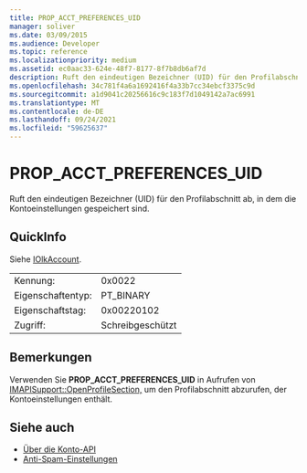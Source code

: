 ```yaml
---
title: PROP_ACCT_PREFERENCES_UID
manager: soliver
ms.date: 03/09/2015
ms.audience: Developer
ms.topic: reference
ms.localizationpriority: medium
ms.assetid: ec0aac33-624e-48f7-8177-8f7b8db6af7d
description: Ruft den eindeutigen Bezeichner (UID) für den Profilabschnitt ab, in dem die Kontoeinstellungen gespeichert sind.
ms.openlocfilehash: 34c781f4a6a1692416f4a33b7cc34ebcf3375c9d
ms.sourcegitcommit: a1d9041c20256616c9c183f7d1049142a7ac6991
ms.translationtype: MT
ms.contentlocale: de-DE
ms.lasthandoff: 09/24/2021
ms.locfileid: "59625637"
---
```

# <a name="prop_acct_preferences_uid"></a>PROP_ACCT_PREFERENCES_UID

Ruft den eindeutigen Bezeichner (UID) für den Profilabschnitt ab, in dem die Kontoeinstellungen gespeichert sind. 
  
## <a name="quick-info"></a>QuickInfo

Siehe [IOlkAccount](iolkaccount.md).
  
|||
|:-----|:-----|
|Kennung:  <br/> |0x0022  <br/> |
|Eigenschaftentyp:  <br/> |PT_BINARY  <br/> |
|Eigenschaftstag:  <br/> |0x00220102  <br/> |
|Zugriff:  <br/> |Schreibgeschützt  <br/> |
   
## <a name="remarks"></a>Bemerkungen

Verwenden Sie **PROP_ACCT_PREFERENCES_UID** in Aufrufen von [IMAPISupport::OpenProfileSection,](https://msdn.microsoft.com/library/cd1fa994-9531-46c4-94e5-505e7f90b884%28Office.15%29.aspx) um den Profilabschnitt abzurufen, der Kontoeinstellungen enthält. 
  
## <a name="see-also"></a>Siehe auch

- [Über die Konto-API](about-the-account-management-api.md)
- [Anti-Spam-Einstellungen](about-anti-spam-settings.md)

